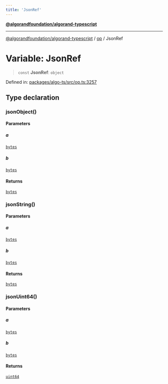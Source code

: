 ```yaml
---
title: 'JsonRef'
---
```


[**@algorandfoundation/algorand-typescript**](../../README.md)

---

[@algorandfoundation/algorand-typescript](../../README.md) / [op](../README.md) / JsonRef

# Variable: JsonRef

> `const` **JsonRef**: `object`

Defined in: [packages/algo-ts/src/op.ts:3257](https://github.com/algorandfoundation/puya-ts/blob/main/packages/algo-ts/src/op.ts#L3257)

## Type declaration

### jsonObject()

#### Parameters

##### a

[`bytes`](../../index/type-aliases/bytes.md)

##### b

[`bytes`](../../index/type-aliases/bytes.md)

#### Returns

[`bytes`](../../index/type-aliases/bytes.md)

### jsonString()

#### Parameters

##### a

[`bytes`](../../index/type-aliases/bytes.md)

##### b

[`bytes`](../../index/type-aliases/bytes.md)

#### Returns

[`bytes`](../../index/type-aliases/bytes.md)

### jsonUint64()

#### Parameters

##### a

[`bytes`](../../index/type-aliases/bytes.md)

##### b

[`bytes`](../../index/type-aliases/bytes.md)

#### Returns

[`uint64`](../../index/type-aliases/uint64.md)
